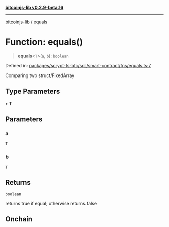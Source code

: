 [**bitcoinjs-lib v0.2.9-beta.16**](../README.md)

***

[bitcoinjs-lib](../README.md) / equals

# Function: equals()

> **equals**\<`T`\>(`a`, `b`): `boolean`

Defined in: [packages/scrypt-ts-btc/src/smart-contract/fns/equals.ts:7](https://github.com/sCrypt-Inc/scrypt-btc-mono/blob/7d2760b2d3565565fcb011792878d3764e0701be/packages/scrypt-ts-btc/src/smart-contract/fns/equals.ts#L7)

Comparing two struct/FixedArray

## Type Parameters

• **T**

## Parameters

### a

`T`

### b

`T`

## Returns

`boolean`

returns true if equal; otherwise returns false

## Onchain
